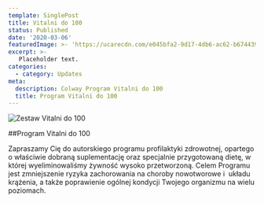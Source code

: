 ```yaml
---
template: SinglePost
title: Vitalni do 100
status: Published
date: '2020-03-06'
featuredImage: >- 'https://ucarecdn.com/e045bfa2-9d17-4db6-ac62-b674439e0d09/'
excerpt: >-
   Placeholder text.
categories:
  - category: Updates
meta:
  description: Colway Program Vitalni do 100
  title: Program Vitalni do 100
---
```

![Zestaw Vitalni do 100](https://ucarecdn.com/e045bfa2-9d17-4db6-ac62-b674439e0d09/)

##Program Vitalni do 100

Zapraszamy Cię do autorskiego programu profilaktyki zdrowotnej, opartego o właściwie dobraną suplementację oraz specjalnie przygotowaną dietę, w której wyeliminowaliśmy żywność wysoko przetworzoną. Celem Programu jest zmniejszenie ryzyka zachorowania na choroby nowotworowe i  układu krążenia, a także poprawienie ogólnej kondycji Twojego organizmu na wielu poziomach. 
